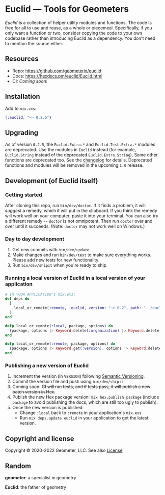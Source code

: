 # Euclid — Tools for Geometers

_Euclid_ is a collection of helper utility modules and functions.
The code is free for all to use and reuse, as a whole or piecemeal.  Specifically, if you only want a function or
two, consider copying the code to your own codebase rather than introducing Euclid as a dependency.  You don't need
to mention the source either.

## Resources

* Repo:    https://github.com/geometerio/euclid
* Docs:    https://hexdocs.pm/euclid/Euclid.html
* CI:      _Coming soon!_

## Installation

Add to `mix.exs`:

```elixir
{:euclid, "~> 0.2.5"}
```

## Upgrading

As of version `0.2.5`, the `Euclid.Extra.*` and `Euclid.Test.Extra.*` modules are deprecated.
Use the modules in `Euclid` instead (for example, `Euclid.String` instead of the deprecated `Euclid.Extra.String`).
Some other functions are deprecated too. 
See the [changelog](https://github.com/geometerio/euclid/blob/main/CHANGELOG.md#v025) for details.
Deprecated functions and modules will be removed in the upcoming `1.0` release.

## Development (of Euclid itself)

### Getting started

After cloning this repo, run `bin/dev/doctor`. If it finds a problem, it will *suggest* a remedy,
which it will put in the clipboard. If you think the remedy will work well on your computer, paste it into
your terminal. You can also try a different remedy -- `doctor` is not omnipotent. Then run `doctor` over 
and over until it succeeds. (Note: `doctor` may not work well on Windows.)

### Day to day development

1. Get new commits with `bin/dev/update`.
1. Make changes and run `bin/dev/test` to make sure everything works. Please add new tests for new functionality.
1. Run `bin/dev/shipit` when you're ready to ship.

### Running a local version of Euclid in a local version of your application

```elixir
# In YOUR APPLICATION's mix.exs:
def deps do
  [
    local_or_remote(:remote, :euclid, version: "~> 0.2", path: "../euclid")
  ]
end

defp local_or_remote(:local, package, options) do
  {package, options |> Keyword.delete(:organization) |> Keyword.delete(:version)}
end

defp local_or_remote(:remote, package, options) do
  {package, options |> Keyword.get(:version), options |> Keyword.delete(:path) |> Keyword.delete(:version)}
end
```

### Publishing a new version of Euclid

1. Increment the version (in `VERSION`) following [Semantic Versioning](https://semver.org/).
1. Commit the version file and push using `bin/dev/shipit`
1. Coming soon: ~~CI will run tests, and if tests pass, it will publish a new patch version in Hex.~~
1. Publish the new Hex package version: `mix hex.publish package` (include `package` to avoid publishing the docs,
    which are still too ugly to publish).
1. Once the new version is published:
    * Change `:local` back to `:remote` in your application's `mix.exs` 
    * Run `mix deps.update euclid` in your application to get the latest version.

## Copyright and license

Copyright © 2020-2022 Geometer, LLC.  See also [License](https://github.com/geometerio/euclid/blob/main/LICENSE.md)

## Random

**geometer**: a specialist in geometry

**Euclid**: the father of geometry
